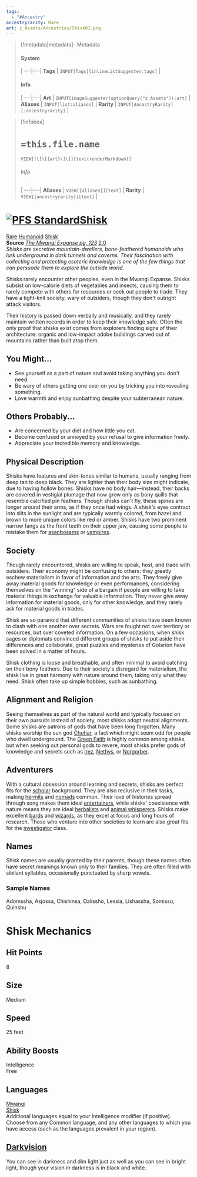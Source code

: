```yaml
---
tags:
  - "#Ancestry"
ancestryrarity: Rare
art: z_Assets/Ancestries/Shisk01.png
---
```


> [!metadata|metadata]- Metadata 
> #### System
>  |
> ---|---|
> **Tags** | `INPUT[Tags][inlineListSuggester:tags]` |
> #### Info
>  |
> ---|---|
> **Art** | `INPUT[imageSuggester(optionQuery("z_Assets")):art]` |
> **Aliases** | `INPUT[list:aliases]` |
> **Rarity** | `INPUT[AncestryRarity][:ancestryrarity]` |

> [!infobox]
> # `=this.file.name`
> `VIEW[!\[\[{art}\]\]][text(renderMarkdown)]`
> ###### Info
>  |
> ---|---|
> **Aliases** | `VIEW[{aliases}][text]` |
> **Rarity** | `VIEW[{ancestryrarity}][text]` |

# [![PFS Standard](https://2e.aonprd.com/Images/Icons/PFS_Standard.png "PFS Standard")](https://2e.aonprd.com/PFS.aspx)[Shisk](https://2e.aonprd.com/Ancestries.aspx?ID=47)

[Rare](https://2e.aonprd.com/Traits.aspx?ID=137) [Humanoid](https://2e.aonprd.com/Traits.aspx?ID=91) [Shisk](https://2e.aonprd.com/Traits.aspx?ID=382)   
**Source** [_The Mwangi Expanse pg. 123_](https://2e.aonprd.com/Sources.aspx?ID=89) [2.0](https://2e.aonprd.com/Sources.aspx?ID=89)  
_Shisks are secretive mountain-dwellers, bone-feathered humanoids who lurk underground in dark tunnels and caverns. Their fascination with collecting and protecting esoteric knowledge is one of the few things that can persuade them to explore the outside world._  
  
Shisks rarely encounter other peoples, even in the Mwangi Expanse. Shisks subsist on low-calorie diets of vegetables and insects, causing them to rarely compete with others for resources or seek out people to trade. They have a tight-knit society, wary of outsiders, though they don't outright attack visitors.  
  
Their history is passed down verbally and musically, and they rarely maintain written records in order to keep their knowledge safe. Often the only proof that shisks exist comes from explorers finding signs of their architecture: organic and low-impact adobe buildings carved out of mountains rather than built atop them.

## You Might...

- See yourself as a part of nature and avoid taking anything you don't need.
- Be wary of others getting one over on you by tricking you into revealing something.
- Love warmth and enjoy sunbathing despite your subterranean nature.

## Others Probably...

- Are concerned by your diet and how little you eat.
- Become confused or annoyed by your refusal to give information freely.
- Appreciate your incredible memory and knowledge.

## Physical Description

Shisks have features and skin-tones similar to humans, usually ranging from deep tan to deep black. They are lighter than their body size might indicate, due to having hollow bones. Shisks have no body hair—instead, their backs are covered in vestigial plumage that now grow only as bony quills that resemble calcified pin feathers. Though shisks can't fly, these spines are longer around their arms, as if they once had wings. A shisk's eyes contract into slits in the sunlight and are typically warmly colored, from hazel and brown to more unique colors like red or amber. Shisks have two prominent narrow fangs as the front teeth on their upper jaw, causing some people to mistake them for [asanbosams](https://2e.aonprd.com/Monsters.aspx?ID=439) or [vampires](https://2e.aonprd.com/MonsterFamilies.aspx?ID=97).  

## Society

Though rarely encountered, shisks are willing to speak, host, and trade with outsiders. Their economy might be confusing to others: they greatly eschew materialism in favor of information and the arts. They freely give away material goods for knowledge or even performances, considering themselves on the “winning” side of a bargain if people are willing to take material things in exchange for valuable information. They never give away information for material goods, only for other knowledge, and they rarely ask for material goods in trades.  
  
Shisk are so paranoid that different communities of shisks have been known to clash with one another over secrets. Wars are fought not over territory or resources, but over coveted information. On a few occasions, when shisk sages or diplomats convinced different groups of shisks to put aside their differences and collaborate, great puzzles and mysteries of Golarion have been solved in a matter of hours.  
  
Shisk clothing is loose and breathable, and often minimal to avoid catching on their bony feathers. Due to their society's disregard for materialism, the shisk live in great harmony with nature around them, taking only what they need. Shisk often take up simple hobbies, such as sunbathing.  

## Alignment and Religion

Seeing themselves as part of the natural world and typically focused on their own pursuits instead of society, most shisks adopt neutral alignments. Some shisks are patrons of gods that have been long forgotten. Many shisks worship the sun god [Chohar](https://2e.aonprd.com/Deities.aspx?ID=215), a fact which might seem odd for people who dwell underground. The [Green Faith](https://2e.aonprd.com/Deities.aspx?ID=22) is highly common among shisks, but when seeking out personal gods to revere, most shisks prefer gods of knowledge and secrets such as [Irez](https://2e.aonprd.com/Deities.aspx?ID=121), [Nethys](https://2e.aonprd.com/Deities.aspx?ID=12), or [Norgorber](https://2e.aonprd.com/Deities.aspx?ID=13).  

## Adventurers

With a cultural obsession around learning and secrets, shisks are perfect fits for the [scholar](https://2e.aonprd.com/Backgrounds.aspx?ID=36) background. They are also reclusive in their tasks, making [hermits](https://2e.aonprd.com/Backgrounds.aspx?ID=21) and [nomads](https://2e.aonprd.com/Backgrounds.aspx?ID=28) common. Their love of histories spread through song makes them ideal [entertainers](https://2e.aonprd.com/Backgrounds.aspx?ID=13), while shisks' coexistence with nature means they are ideal [herbalists](https://2e.aonprd.com/Backgrounds.aspx?ID=20) and [animal whisperers](https://2e.aonprd.com/Backgrounds.aspx?ID=3). Shisks make excellent [bards](https://2e.aonprd.com/Classes.aspx?ID=3) and [wizards](https://2e.aonprd.com/Classes.aspx?ID=12), as they excel at focus and long hours of research. Those who venture into other societies to learn are also great fits for the [investigator](https://2e.aonprd.com/Classes.aspx?ID=13) class.  

## Names

Shisk names are usually granted by their parents, though these names often have secret meanings known only to their families. They are often filled with sibilant syllables, occasionally punctuated by sharp vowels.  

### Sample Names

Adomssha, Asjossa, Chishinsa, Dalissho, Lessia, Lishassha, Somissu, Quinshu

# Shisk Mechanics

## Hit Points

8  

## Size

Medium  

## Speed

25 feet  

## Ability Boosts

Intelligence  
Free  

## Languages

[Mwangi](https://2e.aonprd.com/Languages.aspx?ID=39)  
[Shisk](https://2e.aonprd.com/Languages.aspx?ID=84)  
Additional languages equal to your Intelligence modifier (if positive). Choose from any Common language, and any other languages to which you have access (such as the languages prevalent in your region).

## [Darkvision](https://2e.aonprd.com/Rules.aspx?ID=415)

You can see in darkness and dim light just as well as you can see in bright light, though your vision in darkness is in black and white.
